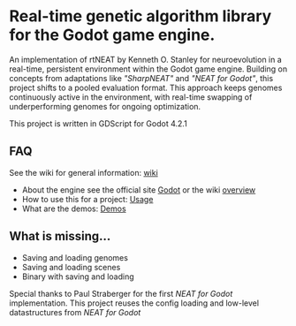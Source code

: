 # Real-time genetic algorithm library for the Godot game engine.

An implementation of rtNEAT by Kenneth O. Stanley for neuroevolution in a real-time, persistent environment within the Godot game engine. Building on concepts from adaptations like <i>"SharpNEAT"</i> and <i>"NEAT for Godot"</i>, this project shifts to a pooled evaluation format. This approach keeps genomes continuously active in the environment, with real-time swapping of underperforming genomes for ongoing optimization. 

This project is written in GDScript for Godot 4.2.1

## FAQ

See the wiki for general information: [wiki](https://github.com/stetera/rtneat_godot/wiki)

- About the engine see the official site [Godot](https://godotengine.org/) or the wiki [overview](https://github.com/stetera/rtneat_godot/wiki/About-Godot)
- How to use this for a project: [Usage](https://github.com/stetera/rtneat_godot/wiki/Usage)
- What are the demos: [Demos](https://github.com/stetera/rtneat_godot/wiki/About-the-Demos)

## What is missing...

- Saving and loading genomes
- Saving and loading scenes
- Binary with saving and loading


Special thanks to Paul Straberger for the first <i>NEAT for Godot</i> implementation.
This project reuses the config loading and low-level datastructures from <i>NEAT for Godot</i>

